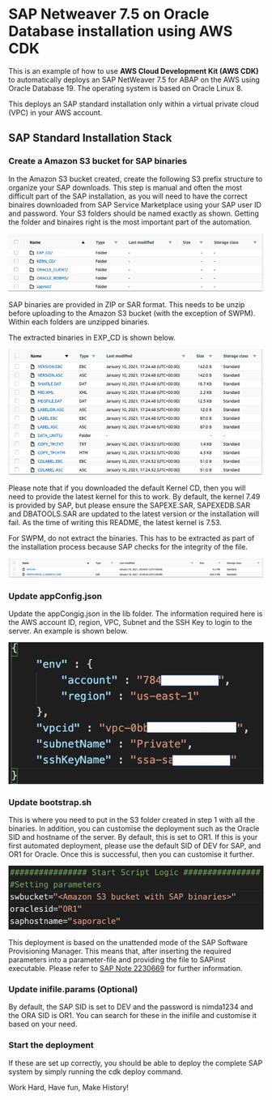 # SAP Netweaver 7.5 on Oracle Database installation using AWS CDK

This is an example of how to use **AWS Cloud Development Kit (AWS CDK)** to automatically deploys an SAP NetWeaver 7.5 for ABAP on the AWS using Oracle Database 19. The operating system is based on Oracle Linux 8.

This deploys an SAP standard installation only within a virtual private cloud (VPC) in your AWS account. 

## SAP Standard Installation Stack

### Create a Amazon S3 bucket for SAP binaries
In the Amazon S3 bucket created, create the following S3 prefix structure to organize your SAP downloads. This step is manual and often the most difficult part of the SAP installation, as you will need to have the correct binaires downloaded from SAP Service Marketplace using your SAP user ID and password. Your S3 folders should be named exactly as shown. Getting the folder and binaires right is the most important part of the automation.

![S3Structure](image/s3.png)

SAP binaries are provided in ZIP or SAR format. This needs to be unzip before uploading to the Amazon S3 bucket (with the exception of SWPM). Within each folders are unzipped binaries.  

The extracted binaries in EXP_CD is shown below.

![EXP_CD](image/exp_cd.png)

Please note that if you downloaded the default Kernel CD, then you will need to provide the latest kernel for this to work. By default, the kernel 7.49 is provided by SAP, but please ensure the SAPEXE.SAR, SAPEXEDB.SAR and DBATOOLS.SAR are updated to the latest version or the installation will fail. As the time of writing this README, the latest kernel is 7.53. 

For SWPM, do not extract the binaries. This has to be extracted as part of the installation process because SAP checks for the integrity of the file.

![SWPM](image/swpm.png)

### Update appConfig.json
Update the appCongig.json in the lib folder. The information required here is the AWS account ID, region, VPC, Subnet and the SSH Key to login to the server. An example is shown below.

![appconfig](image/config.png)

### Update bootstrap.sh 
This is where you need to put in the S3 folder created in step 1 with all the binaries. In addition, you can customise the deployment such as the Oracle SID and hostname of the server. By default, this is set to OR1. If this is your first automated deployment, please use the default SID of DEV for SAP, and OR1 for Oracle. Once this is successful, then you can customise it further. 

![bootstrap](image/bootstrap.png)

This deployment is based on the unattended mode of the SAP Software Provisioning Manager. This means that, after inserting the required parameters into a parameter-file and providing the file to SAPinst executable. Please refer to [SAP Note 2230669](https://launchpad.support.sap.com/#/notes/2230669) for further information. 

### Update inifile.params (Optional)
By default, the SAP SID is set to DEV and the password is nimda1234 and the ORA SID is OR1. You can search for these in the inifile and customise it based on your need. 

### Start the deployment
If these are set up correctly, you should be able to deploy the complete SAP system by simply running the cdk deploy command. 

Work Hard, Have fun, Make History! 
